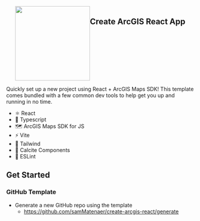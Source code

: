 <div align='center' style="display: flex; justify-content: center">
<picture>
   <source media="(prefers-color-scheme: dark)" srcset="https://user-images.githubusercontent.com/50883428/228082822-69f7b790-b104-4216-a00f-e22a986384c0.png">
   <img width="200px" src="https://user-images.githubusercontent.com/50883428/228081590-02c736d8-d0a5-47f0-9c8e-3241e1015174.png" />
</picture>
<h2>Create ArcGIS React App</h2>
</div>

Quickly set up a new project using React + ArcGIS Maps SDK! This template comes bundled with a few common dev tools to help get you up and running in no time.

- ⚛️ React
- 🔑 Typescript
- 🗺 ArcGIS Maps SDK for JS
- ⚡️ Vite
- 🎨 Tailwind
- 🧱 Calcite Components
- 🧹 ESLint


## Get Started



### GitHub Template
- Generate a new GitHub repo using the template
   - https://github.com/samMatenaer/create-arcgis-react/generate
